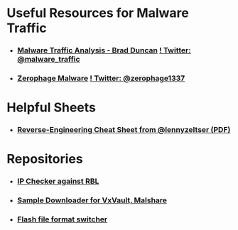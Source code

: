 # Useful Resources for Malware Traffic #
- ### [Malware Traffic Analysis - Brad Duncan](http://www.malware-traffic-analysis.net/) [! Twitter: @malware_traffic](https://twitter.com/malware_traffic) ###
- ### [Zerophage Malware](https://zerophagemalware.com/) [! Twitter: @zerophage1337](https://twitter.com/zerophage1337) ###
# Helpful Sheets #
- ### [Reverse-Engineering Cheat Sheet from @lennyzeltser (PDF)](https://zeltser.com/media/docs/reverse-engineering-malicious-code-tips.pdf) ###

# Repositories #
- ### [IP Checker against RBL](https://github.com/rubinsaifi/ip_checker) ###
- ### [Sample Downloader for VxVault, Malshare](https://github.com/rubinsaifi/GetSample) ###
- ### [Flash file format switcher](https://github.com/rubinsaifi/swf-format-switcher) ###
